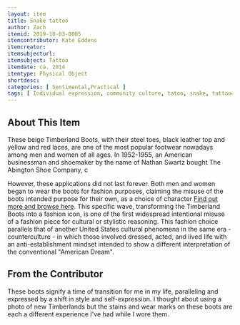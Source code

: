 ```yaml
---
layout: item
title: Snake tattoo
author: Zach
itemid: 2019-10-03-0005
itemcontributor: Kate Eddens
itemcreator: 
itemsubjecturl:
itemsubject: Tattoo
itemdate: ca. 2014
itemtype: Physical Object
shortdesc:  
categories: [ Sentimental,Practical ]
tags: [ Individual expression, community culture, tatoo, snake, tattooed women, identity ]
---
```


## About This Item

These beige Timberland Boots, with their steel toes, black leather top and yellow and red laces, are one of the most popular footwear nowadays among men and women of all ages. In 1952-1955, an American businessman and shoemaker by the name of Nathan Swartz bought The Abington Shoe Company, c

However, these applications did not last forever. Both men and women began to wear the boots for fashion purposes, claiming the misuse of the boots intended purpose for their own, as a choice of character [Find out more and browse here](https://www.timberland.com). This specific wave, transforming the Timberland Boots into a fashion icon, is one of the first widespread intentional misuse of a fashion piece for cultural or stylistic reasoning. This fashion choice parallels that of another United States cultural phenomena in the same era - counterculture - in which those involved dressed, acted, and lived life with an anti-establishment mindset intended to show a different interpretation of the conventional "American Dream".

## From the Contributor

These boots signify a time of transition for me in my life, paralleling and expressed by a shift in style and self-expression. I thought about using a photo of new Timberlands but the stains and wear marks on these boots are each a different experience I've had while I wore them. 
